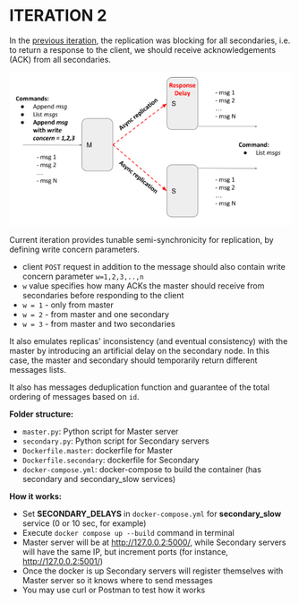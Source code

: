 # ITERATION 2

In the [previous iteration](https://github.com/a-kravets/Data-Engineering-UCU/tree/main/Distributed%20Systems/iteration_1), the replication was blocking for all secondaries, i.e. to return a response to the client, we should receive acknowledgements (ACK) from all secondaries.

<img loading="lazy" src="iteration_2.png" alt="image_name png" />

Current iteration provides tunable semi-synchronicity for replication, by defining write concern parameters. 
* client `POST` request in addition to the message should also contain write concern parameter `w=1,2,3,..,n`
* `w` value specifies how many ACKs the master should receive from secondaries before responding to the client
* `w = 1` - only from master
* `w = 2` - from master and one secondary
* `w = 3` - from master and two secondaries 

It also emulates replicas' inconsistency (and eventual consistency) with the master by introducing an artificial delay on the secondary node. In this case, the master and secondary should temporarily return different messages lists.

It also has messages deduplication function and guarantee of the total ordering of messages based on `id`.

**Folder structure:**

* `master.py`: Python script for Master server
* `secondary.py`: Python script for Secondary servers
* `Dockerfile.master`: dockerfile for Master
* `Dockerfile.secondary`: dockerfile for Secondary
* `docker-compose.yml`: docker-compose to build the container (has secondary and secondary_slow services)

**How it works:**

* Set **SECONDARY_DELAYS** in `docker-compose.yml` for **secondary_slow** service (0 or 10 sec, for example)
* Execute `docker compose up --build` command in terminal
* Master server will be at http://127.0.0.2:5000/, while Secondary servers will have the same IP, but increment ports (for instance, http://127.0.0.2:5001/)
* Once the docker is up Secondary servers will register themselves with Master server so it knows where to send messages
* You may use curl or Postman to test how it works
